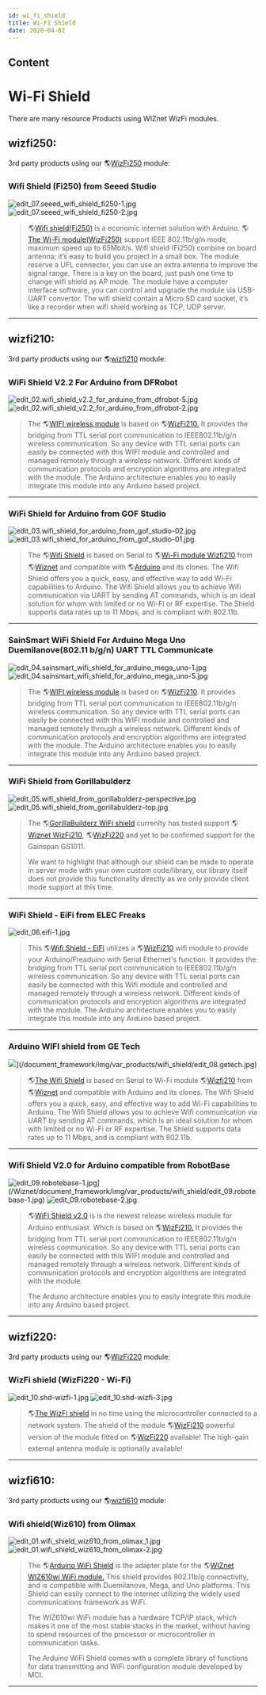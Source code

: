```yaml
---
id: wi_fi_shield
title: Wi-Fi Shield
date: 2020-04-02
---
```



## Content
# Wi-Fi Shield

There are many resource Products using WIZnet WizFi modules.

## wizfi250:

3rd party products using our 🌎[WizFi250](WizFi250.md)
module:  

### Wifi Shield (Fi250) from Seeed Studio

![edit\_07.seeed\_wifi\_shield\_fi250-1.jpg](/document_framework/img/var_products/wifi_shield/edit_07.seeed_wifi_shield_fi250-1.jpg)
![edit\_07.seeed\_wifi\_shield\_fi250-2.jpg](/document_framework/img/var_products/wifi_shield/edit_07.seeed_wifi_shield_fi250-2.jpg)

> 🌎[Wifi
> shield(Fi250)](http://www.seeedstudio.com/depot/Wifi-Shield-Fi250-p-1719.html?cPath=19_20)
> is a economic internet solution with Arduino. 🌎[The Wi-Fi
> module(WizFi250)](WizFi250.md) support IEEE 802.11b/g/n
> mode, maximum speed up to 65Mbit/s. Wifi shield (Fi250) combine on
> board antenna; it’s easy to build you project in a small box. The
> module reserve a UFL connector, you can use an extra antenna to
> improve the signal range. There is a key on the board, just push one
> time to change wifi shield as AP mode. The module have a computer
> interface software, you can control and upgrade the module via
> USB-UART convertor. The wifi shield contain a Micro SD card socket,
> it’s like a recorder when wifi shield working as TCP, UDP server.

-----
## wizfi210:

3rd party products using our
🌎[wizfi210](http://wiznet.co.kr/sub_modules/en/product/Product_Detail.asp?cate1=5&cate2=43&cate3=0&pid=1132)
module:  

### WiFi Shield V2.2 For Arduino from DFRobot

![edit\_02.wifi\_shield\_v2.2\_for\_arduino\_from\_dfrobot-5.jpg](/document_framework/img/var_products/wifi_shield/edit_02.wifi_shield_v2.2_for_arduino_from_dfrobot-5.jpg)
![edit\_02.wifi\_shield\_v2.2\_for\_arduino\_from\_dfrobot-2.jpg](/document_framework/img/var_products/wifi_shield/edit_02.wifi_shield_v2.2_for_arduino_from_dfrobot-2.jpg)

> The 🌎[WIFI wireless
> module](http://www.dfrobot.com/index.php?route=product/product&product_id=548#.UzzQSpaweUm)
> is based on
> 🌎[WizFi210.](http://wiznet.co.kr/sub_modules/en/product/Product_Detail.asp?cate1=5&cate2=43&cate3=0&pid=1132)
> It provides the bridging from TTL serial port communication to
> IEEE802.11b/g/n wireless communication. So any device with TTL serial
> ports can easily be connected with this WIFI module and controlled and
> managed remotely through a wireless network. Different kinds of
> communication protocols and encryption algorithms are integrated with
> the module. The Arduino architecture enables you to easily integrate
> this module into any Arduino based project.

-----

### WiFi Shield for Arduino from GOF Studio

![edit\_03.wifi\_shield\_for\_arduino\_from\_gof\_studio-02.jpg](/document_framework/img/var_products/wifi_shield/edit_03.wifi_shield_for_arduino_from_gof_studio-02.jpg)
![edit\_03.wifi\_shield\_for\_arduino\_from\_gof\_studio-01.jpg](/document_framework/img/var_products/wifi_shield/edit_03.wifi_shield_for_arduino_from_gof_studio-01.jpg)

> The 🌎[Wifi
> Shield](http://www.geekonfire.com/index.php?main_page=product_info&cPath=7_48&products_id=83&zenid=t0m9tqgkchfqumt47bh2rcp163)
> is based on Serial to 🌎[Wi-Fi module
> Wizfi210](http://wiznet.co.kr/sub_modules/en/product/Product_Detail.asp?cate1=5&cate2=43&cate3=0&pid=1132)
> from 🌎[Wiznet](http://wiznet.co.kr/Sub_Modules/en/) and compatible with
> 🌎[Arduino](http://arduino.cc/) and its clones. The Wifi Shield offers
> you a quick, easy, and effective way to add Wi-Fi capabilities to
> Arduino. The Wifi Shield allows you to achieve Wifi communication via
> UART by sending AT commands, which is an ideal solution for whom with
> limited or no Wi-Fi or RF expertise. The Shield supports data rates up
> to 11 Mbps, and is compliant with 802.11b.

-----
### SainSmart WiFi Shield For Arduino Mega Uno Duemilanove(802.11 b/g/n) UART TTL Communicate

![edit\_04.sainsmart\_wifi\_shield\_for\_arduino\_mega\_uno-1.jpg](/document_framework/img/var_products/wifi_shield/edit_04.sainsmart_wifi_shield_for_arduino_mega_uno-1.jpg)
![edit\_04.sainsmart\_wifi\_shield\_for\_arduino\_mega\_uno-5.jpg](/document_framework/img/var_products/wifi_shield/edit_04.sainsmart_wifi_shield_for_arduino_mega_uno-5.jpg)

> The 🌎[WIFI wireless
> module](http://www.sainsmart.com/sainsmart-wifi-shield-802-11b-g-for-arduino-mega-uno-duemilanove.html)
> is based on
> 🌎[WizFi210](http://wiznet.co.kr/sub_modules/en/product/Product_Detail.asp?cate1=5&cate2=43&cate3=0&pid=1132).
> It provides bridging from TTL serial port communication to
> IEEE802.11b/g/n wireless communication. So any device with TTL serial
> ports can easily be connected with this WIFI module and controlled and
> managed remotely through a wireless network. Different kinds of
> communication protocols and encryption algorithms are integrated with
> the module. The Arduino architecture enables you to easily integrate
> this module into any Arduino based project.

-----

### WiFi Shield from Gorillabulderz

![edit\_05.wifi\_shield\_from\_gorillabulderz-perspective.jpg](/document_framework/img/var_products/wifi_shield/edit_05.wifi_shield_from_gorillabulderz-perspective.jpg)
![edit\_05.wifi\_shield\_from\_gorillabulderz-top.jpg](/document_framework/img/var_products/wifi_shield/edit_05.wifi_shield_from_gorillabulderz-top.jpg)

> The 🌎[GorillaBuilderz WiFi
> shield](https://www.gorilladistribution.com.au/product/wifishield/)
> currenlty has tested support 🌎[Wiznet
> WizFi210](http://wiznet.co.kr/sub_modules/en/product/Product_Detail.asp?cate1=5&cate2=43&cate3=0&pid=1132),
> 🌎[WizFi220](http://wiznet.co.kr/sub_modules/en/product/Product_Detail.asp?cate1=5&cate2=43&cate3=0&pid=1134)
> and yet to be confirmed support for the Gainspan GS1011.
> 
> We want to highlight that although our shield can be made to operate
> in server mode with your own custom code/library, our library itself
> does not provide this functionality directly as we only provide client
> mode support at this time.

-----
### WiFi Shield - EiFi from ELEC Freaks

![edit\_06.eifi-1.jpg](/document_framework/img/var_products/wifi_shield/edit_06.eifi-1.jpg)

> This 🌎[Wifi Shield -
> EiFi](http://www.elecfreaks.com/store/wifi-shield-eifi-p-500.html)
> utilizes a
> 🌎[WizFi210](http://wiznet.co.kr/sub_modules/en/product/Product_Detail.asp?cate1=5&cate2=43&cate3=0&pid=1132)
> wifi module to provide your Arduino/Freaduino with Serial Ethernet's
> function. It provides the bridging from TTL serial port communication
> to IEEE802.11b/g/n wireless communication. So any device with TTL
> serial ports can easily be connected with this Wifi module and
> controlled and managed remotely through a wireless network. Different
> kinds of communication protocols and encryption algorithms are
> integrated with the module. The Arduino architecture enables you to
> easily integrate this module into any Arduino based project.

-----

### Arduino WIFI shield from GE Tech

![](/oshw_using_wiznet/wifi/edit_08.getech.jpg)](/document_framework/img/var_products/wifi_shield/edit_08.getech.jpg)

> 🌎[The Wifi
> Shield](http://www.geeetech.com/wiki/index.php/Arduino_WIFI_shield) is
> based on Serial to Wi-Fi module
> 🌎[Wizfi210](http://wiznet.co.kr/sub_modules/en/product/Product_Detail.asp?cate1=5&cate2=43&cate3=0&pid=1132)
> from 🌎[Wiznet](http://wiznet.co.kr/sub_modules/en/) and compatible with
> Arduino and its clones. The Wifi Shield offers you a quick, easy, and
> effective way to add Wi-Fi capabilities to Arduino. The Wifi Shield
> allows you to achieve Wifi communication via UART by sending AT
> commands, which is an ideal solution for whom with limited or no Wi-Fi
> or RF expertise. The Shield supports data rates up to 11 Mbps, and is
> compliant with 802.11b.

-----

### Wifi Shield V2.0 for Arduino compatible from RobotBase

![edit\_09.robotebase-1.jpg](/oshw_using_wiznet/wifi/edit_09.robotebase-1.jpg)](/Wiznet/document_framework/img/var_products/wifi_shield/edit_09.robotebase-1.jpg)
![edit\_09.robotebase-2.jpg](/document_framework/img/var_products/wifi_shield/edit_09.robotebase-2.jpg)

> 🌎[WiFi Shield
> v2.0](http://robotbase.en.alibaba.com/product/1263925434-210608942/Wifi_Shield_V2_0_for_Arduino_compatible.html)
> is is the newest release wireless module for Arduino enthusiast. Which
> is based on
> 🌎[WizFi210.](http://wiznet.co.kr/sub_modules/en/product/Product_Detail.asp?cate1=5&cate2=43&cate3=0&pid=1132)
> It provides the bridging from TTL serial port communication to
> IEEE802.11b/g/n wireless communication. So any device with TTL serial
> ports can easily be connected with this WIFI module and controlled and
> managed remotely through a wireless network. Different kinds of
> communication protocols and encryption algorithms are integrated with
> the module.
> 
> The Arduino architecture enables you to easily integrate this module
> into any Arduino based project.

-----
## wizfi220:

3rd party products using our
🌎[WizFi220](http://wiznet.co.kr/sub_modules/en/product/Product_Detail.asp?cate1=5&cate2=43&cate3=0&pid=1134)
module:  

### WizFi shield (WizFi220 - Wi-Fi)

![edit\_10.shd-wizfi-1.jpg](/document_framework/img/var_products/wifi_shield/edit_10.shd-wizfi-1.jpg)
![edit\_10.shd-wizfi-3.jpg](/document_framework/img/var_products/wifi_shield/edit_10.shd-wizfi-3.jpg)

> 🌎[The WizFi
> shield](http://shop.tavir.hu/product_info.php/fedpanelshield-wizfi-shield-wizfi220-wifi-p-100)
> in no time using the microcontroller connected to a network system.
> The shield of the module
> 🌎[WizFi210](http://wiznet.co.kr/sub_modules/en/product/Product_Detail.asp?cate1=5&cate2=43&cate3=0&pid=1132)
> powerful version of the module fitted on
> 🌎[WizFi220](http://wiznet.co.kr/sub_modules/en/product/Product_Detail.asp?cate1=5&cate2=43&cate3=0&pid=1134)
> available\! The high-gain external antenna module is optionally
> available\!

-----

## wizfi610:

3rd party products using our
🌎[wizfi610](http://wiznet.co.kr/sub_modules/en/product/Product_Detail.asp?cate1=5&cate2=43&cate3=0&pid=1055)
module:  

### Wifi shield(Wiz610) from Olimax

![edit\_01.wifi\_shield\_wiz610\_from\_olimax\_1.jpg](/document_framework/img/var_products/wifi_shield/edit_01.wifi_shield_wiz610_from_olimax_1.jpg)
![edit\_01.wifi\_shield\_wiz610\_from\_olimax-2.jpg](/document_framework/img/var_products/wifi_shield/edit_01.wifi_shield_wiz610_from_olimax-2.jpg)

> The 🌎[Arduino WiFi
> Shield](http://www.olimex.cl/product_info.php?products_id=768&product__name=Arduino_WiFi_Shield_%28WIZ610%29&language=en)
> is the adapter plate for the 🌎[WIZnet WIZ610wi WiFi
> module.](http://wiznet.co.kr/sub_modules/en/product/Product_Detail.asp?cate1=5&cate2=43&cate3=0&pid=1020)
> This shield provides 802.11b/g connectivity, and is compatible with
> Duemilanove, Mega, and Uno platforms. This Shield can easily connect
> to the internet utilizing the widely used communications framework as
> WiFi.
> 
> The WIZ610wi WiFi module has a hardware TCP/IP stack, which makes it
> one of the most stable stacks in the market, without having to spend
> resources of the processor or microcontroller in communication tasks.
> 
> The Arduino WiFi Shield comes with a complete library of functions for
> data transmitting and WiFi configuration module developed by MCI.

-----
